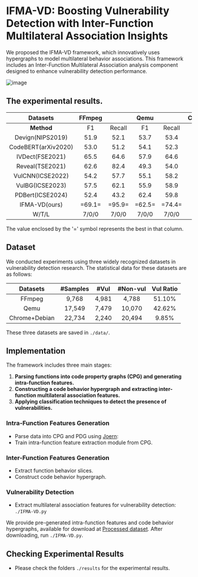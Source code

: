 # IFMA-VD: Boosting Vulnerability Detection with Inter-Function Multilateral Association Insights

We proposed the IFMA-VD framework, which innovatively uses hypergraphs to model multilateral behavior associations. This framework includes an Inter-Function Multilateral Association analysis component designed to enhance vulnerability detection performance.

![image](https://github.com/user-attachments/assets/3cff7bec-4d86-4f45-b1f4-a61c174a40ac)

## The experimental results.

|      Datasets       | **FFmpeg** |        | **Qemu** |        | **Chrome+Debian** |        |
|:-------------------:|:----------:|:------:|:--------:|:------:|:-----------------:|:------:|
|     **Method**      |     F1     | Recall |    F1    | Recall |        F1         | Recall |
|  Devign(NIPS2019)   |    51.9    |  52.1  |   53.7   |  53.4  |       28.4        |  28.7  |
| CodeBERT(arXiv2020) |    53.0    |  51.2  |   54.1   |  52.3  |       25.4        |  27.4  |
|   IVDect(FSE2021)   |    65.5    |  64.6  |   57.9   |  64.6  |       38.8        |  39.5  |
|   Reveal(TSE2021)   |    62.6    |  82.4  |   49.3   |  54.0  |       26.3        |  28.6  |
|  VulCNN(ICSE2022)   |    54.2    |  57.7  |   55.1   |  58.2  |       31.5        |  51.0  |
|   VulBG(ICSE2023)   |    57.5    |  62.1  |   55.9   |  58.9  |       36.5        |  59.3  |
|  PDBert(ICSE2024)   |    52.4    |  43.2  |   62.4   |  59.8  |       47.9        |  45.4  |
|    IFMA-VD(ours)    |   =69.1=   | =95.9= |  =62.5=  | =74.4= |      =50.8=       | =78.6= |
|        W/T/L        |   7/0/0    | 7/0/0  |  7/0/0   | 7/0/0  |       5/0/2       | 7/0/0  |

The value enclosed by the '=' symbol represents the best in that column.


## Dataset

We conducted experiments using three widely recognized datasets in vulnerability detection research. The statistical data for these datasets are as follows:

|     Datasets     |  #Samples  |  #Vul   |  #Non-vul  |  Vul Ratio  |
|:----------------:|:----------:|:-------:|:----------:|:-----------:|
|      FFmpeg      |   9,768    |  4,981  |   4,788    |   51.10%    |
|       Qemu       |   17,549   |  7,479  |   10,070   |   42.62%    |
|  Chrome+Debian   |   22,734   |  2,240  |   20,494   |    9.85%    |

These three datasets are saved in `./data/`.

## Implementation

The framework includes three main stages:
1. **Parsing functions into code property graphs (CPG) and generating intra-function features.**
2. **Constructing a code behavior hypergraph and extracting inter-function multilateral association features.**
3. **Applying classification techniques to detect the presence of vulnerabilities.**

### Intra-Function Features Generation
- Parse data into CPG and PDG using [Joern](https://github.com/joernio/joern):
- Train intra-function feature extraction module from CPG.

### Inter-Function Features Generation
- Extract function behavior slices.
- Construct code behavior hypergraph.

### Vulnerability Detection
- Extract multilateral association features for vulnerability detection: `./IFMA-VD.py`

We provide pre-generated intra-function features and code behavior hypergraphs, available for download at [Processed dataset](https://drive.google.com/file/d/1e2QyEppFSOpOOWaXXFbTkIPYj3f4hDVK/view?usp=drive_link). After downloading, run `./IFMA-VD.py`.

## Checking Experimental Results

- Please check the folders `./results` for the experimental results.
